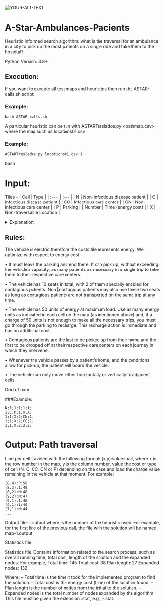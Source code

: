 <picture>
 <source media="(prefers-color-scheme: dark)" srcset="https://i.ytimg.com/vi/og_reuAtIXc/maxresdefault.jpg">
 <source media="(prefers-color-scheme: light)" srcset="https://i.ytimg.com/vi/og_reuAtIXc/maxresdefault.jpg">
 <img alt="YOUR-ALT-TEXT" src="YOUR-DEFAULT-IMAGE">
</picture>



# A-Star-Ambulances-Pacients
Heuristic informed search algorithm: what is the traversal for an ambulance in a city to pick up the most patients on a single ride and take them to the hospital?

Python Version: 3.8+

## Execution:
If you want to execute all test maps and heuristics then run the ASTAR-calls.sh script: 
### Example: 
```
bash ASTAR-calls.sh 
```
A particular heuristic can be run with ASTARTraslados.py <pathmap.csv> <num-h> where the map such as locations01.csv 
### Example: 
```
ASTARTraslados.py locations01.csv 1
```
bash 

# Input:
Tiles -
| Cell          | Type |
| :---: | :--- |
| N  | Non-infectious disease patient  |
| C | Infectious disease patient  |
| CC | Infectious care center  |
| CN | Non-infectious care center  |
| P | Parking   |
| Number | Time (energy cost)  |
| X | Non-traversable Location   |

<details>

<summary>Explanation:</summary>
• Cell marked with a N: Address of patient without infectious diseases.
• Cell marked with a C: Address of a patient with infectious diseases.
• Cell marked with a CC: Care center of patients with infectious diseases.
• Cell marked with a CN: Care center of patients without infectious diseases.
• Cell marked with a P: Location of the parking.
• Cell marked with a number (1, 2, 3...): time (energy cost) to travel through that location. The time/cost
necessary to move through cells without value (N, C, CC, CN or P) will be one unit.
• Cell marked with a X: non-traversable positions.
</details>

## Rules: 
The vehicle is electric therefore the costs tile represents energy. We optimize with respect to energy cost.

• It must leave the parking and end there. It can pick up, without exceeding the vehicle’s capacity, as many
patients as necessary in a single trip to take them to their respective care centers.

• The vehicle has 10 seats in total, with 2 of them specially enabled for contagious patients. Noncontagious patients may also use these two seats as long as contagious patients are not transported on the
same trip at any time.

• The vehicle has 50 units of energy at maximum load. Use as many energy units as indicated in each cell
on the map (as mentioned above) and, if a charge of 50 units is not enough to make all the necessary trips,
you must go through the parking to recharge. This recharge action is immediate and has no additional
cost.

• Contagious patients are the last to be picked up from their home and the first to be dropped off at their
respective care centers on each journey in which they intervene.

• Whenever the vehicle passes by a patient’s home, and the conditions allow for pick-up, the patient will
board the vehicle.

• The vehicle can only move either horizontally or vertically to adjacent cells.


Grid of nxm 

###Example:
```
N;1;1;1;1;1;
1;C;P;1;X;X;
1;1;X;2;CN;1;
1;1;X;2;CC;1;
1;1;X;2;2;2;
```

# Output: Path traversal

Line per cell traveled with the following format: (x,y):value:load, where x is
the row number in the map, y is the column number, value the cost or type of cell (N, C, CC, CN or P)
depending on the case and load the charge value remaining in the vehicle at that moment. For example:
```
(8.4):P:50
(8.3):1:49
(8,2):N:48
(9,2):N:47
(9.1):1:46
(8,1):1:45
(7,1):N:44
...
```
Output file:
<map>-<num-h>.output where <num-h> is the number of
the heuristic used. For example, for the first line of the previous call, the file with the solution will be
named map-1.output

Statistics file:

Statistics file.
Contains information related to the search process, such as overall running time, total cost,
length of the solution and the expanded nodes. For example,
Total time: 145
Total cost: 38
Plan length: 27
Expanded nodes: 132


Where:
– Total time is the time it took for the implemented program to find the solution.
– Total cost is the energy cost (time) of the solution found.
– Plan length is the number of nodes from the initial to the solution.
– Expanded nodes is the total number of nodes expanded by the algorithm.
This file must be given the extension .stat, e.g., <map>-<num-h>.stat.
